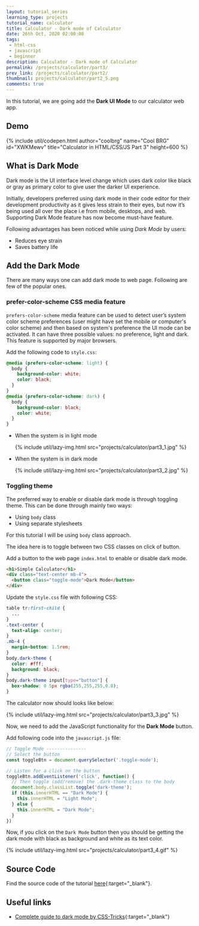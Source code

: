 ```yaml
---
layout: tutorial_series
learning_type: projects
tutorial_name: calculator
title: Calculator - Dark mode of Calculator
date: 26th Oct, 2020 02:00:00
tags:
 - html-css
 - javascript
 - beginner
description: Calculator - Dark mode of Calculator
permalink: /projects/calculator/part3/
prev_link: /projects/calculator/part2/
thumbnail: projects/calculator/part2_5.png
comments: true
---
```


In this tutorial, we are going add the __Dark UI Mode__ to our calculator web app.

## Demo

{% include util/codepen.html
    author="coolbrg"
    name="Cool BRG"
    id="XWKMewv"
    title="Calculator in HTML/CSS/JS Part 3"
    height=600
%}

## What is Dark Mode

Dark mode is the UI interface level change which uses dark color like black or gray as primary
color to give user the darker UI experience.

Initially, developers preferred using dark mode in their code editor for their development productivity as it gives less strain to their eyes, but now it’s being used all over the place i.e from mobile, desktops, and web. Supporting Dark Mode feature has now become must-have feature.

Following advantages has been noticed while using _Dark Mode_ by users:

- Reduces eye strain
- Saves battery life

## Add the Dark Mode

There are many ways one can add dark mode to web page. Following are few of the popular ones.

### prefer-color-scheme CSS media feature

`prefers-color-scheme` media feature can be used to detect user’s system color scheme preferences (user might have set the mobile or computer's color scheme) and then based on system's preference the UI mode can be activated. It can have three possible values: no preference, light and dark. This feature is supported by major browsers.

Add the following code to `style.css`:

```css
@media (prefers-color-scheme: light) {
  body {
    background-color: white;
    color: black;
  }
}
@media (prefers-color-scheme: dark) {
  body {
    background-color: black;
    color: white;
  }
}
```

- When the system is in light mode

  {% include util/lazy-img.html src="projects/calculator/part3_1.jpg" %}

- When the system is in dark mode

  {% include util/lazy-img.html src="projects/calculator/part3_2.jpg" %}

### Toggling theme

The preferred way to enable or disable dark mode is through toggling theme.
This can be done through mainly two ways:

- Using `body` class
- Using separate stylesheets

For this tutorial I will be using `body` class approach.

The idea here is to toggle between two CSS classes on click of button.

Add a button to the web page `index.html` to enable or disable dark mode.

```html
<h1>Simple Calculator</h1>
<div class="text-center mb-4">
  <button class="toggle-mode">Dark Mode</button>
</div>
```

Update the `style.css` file with following CSS:

```css
table tr:first-child {
  ...
}
.text-center {
  text-align: center;
}
.mb-4 {
  margin-bottom: 1.5rem;
}
body.dark-theme {
  color: #fff;
  background: black;
}
body.dark-theme input[type="button"] {
  box-shadow: 0 5px rgba(255,255,255,0.8);
}
```

The calculator now should looks like below:

{% include util/lazy-img.html src="projects/calculator/part3_3.jpg" %}

Now, we need to add the JavaScript functionality for the __Dark Mode__ button.

Add following code into the `javascript.js` file:

```javascript
// Toggle Mode ---------------
// Select the button
const toggleBtn = document.querySelector('.toggle-mode');

// Listen for a click on the button
toggleBtn.addEventListener('click', function() {
  // Then toggle (add/remove) the .dark-theme class to the body
  document.body.classList.toggle('dark-theme');
  if (this.innerHTML == "Dark Mode") {
    this.innerHTML = "Light Mode";
  } else {
    this.innerHTML = "Dark Mode";
  }
})
```

Now, if you click on the `Dark Mode` button then you should be getting the dark mode with black as background
and white as its text color.

{% include util/lazy-img.html src="projects/calculator/part3_4.gif" %}

## Source Code

Find the source code of the tutorial [here](https://github.com/dhanugurung/dhanu_codesnippets/tree/master/html_css_js/simple_calculator_part3){:target="_blank"}.

## Useful links

- [Complete guide to dark mode by CSS-Tricks](https://css-tricks.com/a-complete-guide-to-dark-mode-on-the-web/){:target="_blank"}
